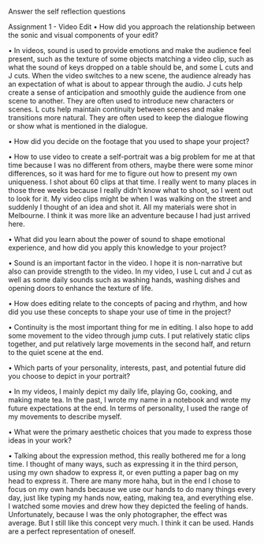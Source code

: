 Answer the self reflection questions 

Assignment 1 - Video Edit
• How did you approach the relationship between the sonic and visual components of
your edit?

• In videos, sound is used to provide emotions and make the audience feel present, such as the texture of some objects matching a video clip, such as what the sound of keys dropped on a table should be, and some L cuts and J cuts. When the video switches to a new scene, the audience already has an expectation of what is about to appear through the audio. J cuts help create a sense of anticipation and smoothly guide the audience from one scene to another. They are often used to introduce new characters or scenes. L cuts help maintain continuity between scenes and make transitions more natural. They are often used to keep the dialogue flowing or show what is mentioned in the dialogue.

• How did you decide on the footage that you used to shape your project?

• How to use video to create a self-portrait was a big problem for me at that time because I was no different from others, maybe there were some minor differences, so it was hard for me to figure out how to present my own uniqueness. I shot about 60 clips at that time. I really went to many places in those three weeks because I really didn’t know what to shoot, so I went out to look for it. My video clips might be when I was walking on the street and suddenly I thought of an idea and shot it. All my materials were shot in Melbourne. I think it was more like an adventure because I had just arrived here.

• What did you learn about the power of sound to shape emotional experience, and how
did you apply this knowledge to your project?

• Sound is an important factor in the video. I hope it is non-narrative but also can provide strength to the video. In my video, I use L cut and J cut as well as some daily sounds such as washing hands, washing dishes and opening doors to enhance the texture of life.


• How does editing relate to the concepts of pacing and rhythm, and how did you use
these concepts to shape your use of time in the project?

• Continuity is the most important thing for me in editing. I also hope to add some movement to the video through jump cuts. I put relatively static clips together, and put relatively large movements in the second half, and return to the quiet scene at the end.


• Which parts of your personality, interests, past, and potential future did you choose to
depict in your portrait?

• In my videos, I mainly depict my daily life, playing Go, cooking, and making mate tea. In the past, I wrote my name in a notebook and wrote my future expectations at the end. In terms of personality, I used the range of my movements to describe myself.


• What were the primary aesthetic choices that you made to express those ideas in your
work?

• Talking about the expression method, this really bothered me for a long time. I thought of many ways, such as expressing it in the third person, using my own shadow to express it, or even putting a paper bag on my head to express it. There are many more haha, but in the end I chose to focus on my own hands because we use our hands to do many things every day, just like typing my hands now, eating, making tea, and everything else. I watched some movies and drew how they depicted the feeling of hands. Unfortunately, because I was the only photographer, the effect was average. But I still like this concept very much. I think it can be used. Hands are a perfect representation of oneself.